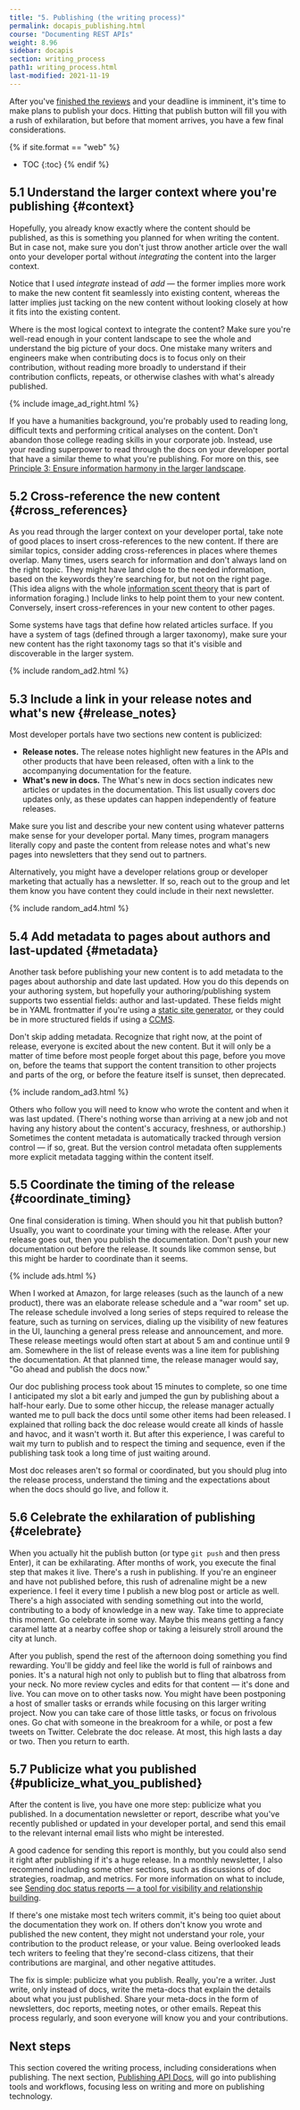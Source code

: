 ```yaml
---
title: "5. Publishing (the writing process)"
permalink: docapis_publishing.html
course: "Documenting REST APIs"
weight: 8.96
sidebar: docapis
section: writing_process
path1: writing_process.html
last-modified: 2021-11-19
---
```


After you've [finished the reviews](docapis_reviewing.html) and your deadline is imminent, it's time to make plans to publish your docs. Hitting that publish button will fill you with a rush of exhilaration, but before that moment arrives, you have a few final considerations.

{% if site.format == "web" %}
* TOC
{:toc}
{% endif %}

## 5.1 Understand the larger context where you're publishing {#context}

Hopefully, you already know exactly where the content should be published, as this is something you planned for when writing the content. But in case not, make sure you don't just throw another article over the wall onto your developer portal without *integrating* the content into the larger context.

Notice that I used *integrate* instead of *add* &mdash; the former implies more work to make the new content fit seamlessly into existing content, whereas the latter implies just tacking on the new content without looking closely at how it fits into the existing content.

Where is the most logical context to integrate the content? Make sure you're well-read enough in your content landscape to see the whole and understand the big picture of your docs. One mistake many writers and engineers make when contributing docs is to focus only on their contribution, without reading more broadly to understand if their contribution conflicts, repeats, or otherwise clashes with what's already published.

{% include image_ad_right.html %}

If you have a humanities background, you're probably used to reading long, difficult texts and performing critical analyses on the content. Don't abandon those college reading skills in your corporate job. Instead, use your reading superpower to read through the docs on your developer portal that have a similar theme to what you're publishing. For more on this, see [Principle 3: Ensure information harmony in the larger landscape](https://idratherbewriting.com/simplifying-complexity/ensuring-information-harmony-in-the-larger-documentation-landscape.html).

## 5.2 Cross-reference the new content {#cross_references}

As you read through the larger context on your developer portal, take note of good places to insert cross-references to the new content. If there are similar topics, consider adding cross-references in places where themes overlap. Many times, users search for information and don't always land on the right topic. They might have land close to the needed information, based on the keywords they're searching for, but not on the right page. (This idea aligns with the whole [information scent theory](https://www.nngroup.com/articles/information-scent/) that is part of information foraging.) Include links to help point them to your new content. Conversely, insert cross-references in your new content to other pages.

Some systems have tags that define how related articles surface. If you have a system of tags (defined through a larger taxonomy), make sure your new content has the right taxonomy tags so that it's visible and discoverable in the larger system.

{% include random_ad2.html %}

## 5.3 Include a link in your release notes and what's new {#release_notes}

Most developer portals have two sections new content is publicized:

* **Release notes.** The release notes highlight new features in the APIs and other products that have been released, often with a link to the accompanying documentation for the feature.
* **What's new in docs.** The What's new in docs section indicates new articles or updates in the documentation. This list usually covers doc updates only, as these updates can happen independently of feature releases.

Make sure you list and describe your new content using whatever patterns make sense for your developer portal.  Many times, program managers literally copy and paste the content from release notes and what's new pages into newsletters that they send out to partners.

Alternatively, you might have a developer relations group or developer marketing that actually has a newsletter. If so, reach out to the group and let them know you have content they could include in their next newsletter.

{% include random_ad4.html %}

## 5.4 Add metadata to pages about authors and last-updated {#metadata}

Another task before publishing your new content is to add metadata to the pages about authorship and date last updated. How you do this depends on your authoring system, but hopefully your authoring/publishing system supports two essential fields: author and last-updated. These fields might be in YAML frontmatter if you're using a [static site generator](https://idratherbewriting.com/learnapidoc/pubapis_static_site_generators.html), or they could be in more structured fields if using a [CCMS](https://idratherbewriting.com/blog/what-is-a-dita-content-management-system-ccms/).

Don't skip adding metadata. Recognize that right now, at the point of release, everyone is excited about the new content. But it will only be a matter of time before most people forget about this page, before you move on, before the teams that support the content transition to other projects and parts of the org, or before the feature itself is sunset, then deprecated.

{% include random_ad3.html %}

Others who follow you will need to know who wrote the content and when it was last updated. (There's nothing worse than arriving at a new job and not having any history about the content's accuracy, freshness, or authorship.) Sometimes the content metadata is automatically tracked through version control &mdash; if so, great. But the version control metadata often supplements more explicit metadata tagging within the content itself.

## 5.5 Coordinate the timing of the release {#coordinate_timing}

One final consideration is timing. When should you hit that publish button? Usually, you want to coordinate your timing with the release. After your release goes out, then you publish the documentation. Don't push your new documentation out before the release. It sounds like common sense, but this might be harder to coordinate than it seems.

{% include ads.html %}

When I worked at Amazon, for large releases (such as the launch of a new product), there was an elaborate release schedule and a "war room" set up. The release schedule involved a long series of steps required to release the feature, such as turning on services, dialing up the visibility of new features in the UI, launching a general press release and announcement, and more. These release meetings would often start at about 5 am and continue until 9 am. Somewhere in the list of release events was a line item for publishing the documentation. At that planned time, the release manager would say, "Go ahead and publish the docs now."

Our doc publishing process took about 15 minutes to complete, so one time I anticipated my slot a bit early and jumped the gun by publishing about a half-hour early. Due to some other hiccup, the release manager actually wanted me to pull back the docs until some other items had been released. I explained that rolling back the doc release would create all kinds of hassle and havoc, and it wasn't worth it. But after this experience, I was careful to wait my turn to publish and to respect the timing and sequence, even if the publishing task took a long time of just waiting around.

Most doc releases aren't so formal or coordinated, but you should plug into the release process, understand the timing and the expectations about when the docs should go live, and follow it.

## 5.6 Celebrate the exhilaration of publishing {#celebrate}

When you actually hit the publish button (or type `git push` and then press Enter), it can be exhilarating. After months of work, you execute the final step that makes it live. There's a rush in publishing. If you're an engineer and have not published before, this rush of adrenaline might be a new experience. I feel it every time I publish a new blog post or article as well. There's a high associated with sending something out into the world, contributing to a body of knowledge in a new way. Take time to appreciate this moment. Go celebrate in some way. Maybe this means getting a fancy caramel latte at a nearby coffee shop or taking a leisurely stroll around the city at lunch.

After you publish, spend the rest of the afternoon doing something you find rewarding. You'll be giddy and feel like the world is full of rainbows and ponies. It's a natural high not only to publish but to fling that albatross from your neck. No more review cycles and edits for that content &mdash; it's done and live. You can move on to other tasks now. You might have been postponing a host of smaller tasks or errands while focusing on this larger writing project. Now you can take care of those little tasks, or focus on frivolous ones. Go chat with someone in the breakroom for a while, or post a few tweets on Twitter. Celebrate the doc release. At most, this high lasts a day or two. Then you return to earth.

## 5.7 Publicize what you published {#publicize_what_you_published}

After the content is live, you have one more step: publicize what you published. In a documentation newsletter or report, describe what you've recently published or updated in your developer portal, and send this email to the relevant internal email lists who might be interested.

A good cadence for sending this report is monthly, but you could also send it right after publishing if it's a huge release. In a monthly newsletter, I also recommend including some other sections, such as discussions of doc strategies, roadmap, and metrics. For more information on what to include, see [Sending doc status reports &mdash; a tool for visibility and relationship building](https://idratherbewriting.com/learnapidoc/docapis_status_reports.html#frequency-format-audience).

If there's one mistake most tech writers commit, it's being too quiet about the documentation they work on. If others don't know you wrote and published the new content, they might not understand your role, your contribution to the product release, or your value. Being overlooked leads tech writers to feeling that they're second-class citizens, that their contributions are marginal, and other negative attitudes.

The fix is simple: publicize what you publish. Really, you're a writer. Just write, only instead of docs, write the meta-docs that explain the details about what you just published. Share your meta-docs in the form of newsletters, doc reports, meeting notes, or other emails. Repeat this process regularly, and soon everyone will know you and your contributions.

## Next steps

This section covered the writing process, including considerations when publishing. The next section, [Publishing API Docs](https://idratherbewriting.com/learnapidoc/publishingapis.html), will go into publishing tools and workflows, focusing less on writing and more on publishing technology.
